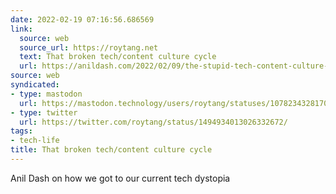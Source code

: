```yaml
---
date: 2022-02-19 07:16:56.686569
link:
  source: web
  source_url: https://roytang.net
  text: That broken tech/content culture cycle
  url: https://anildash.com/2022/02/09/the-stupid-tech-content-culture-cycle/
source: web
syndicated:
- type: mastodon
  url: https://mastodon.technology/users/roytang/statuses/107823432817041057
- type: twitter
  url: https://twitter.com/roytang/status/1494934013026332672/
tags:
- tech-life
title: That broken tech/content culture cycle
---
```


Anil Dash on how we got to our current tech dystopia